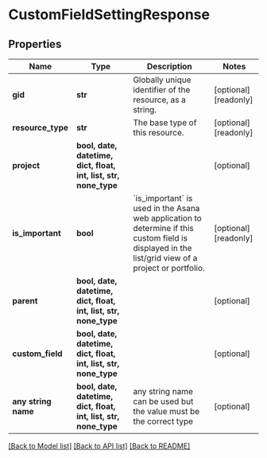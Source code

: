 # CustomFieldSettingResponse


## Properties
Name | Type | Description | Notes
------------ | ------------- | ------------- | -------------
**gid** | **str** | Globally unique identifier of the resource, as a string. | [optional] [readonly] 
**resource_type** | **str** | The base type of this resource. | [optional] [readonly] 
**project** | **bool, date, datetime, dict, float, int, list, str, none_type** |  | [optional] 
**is_important** | **bool** | &#x60;is_important&#x60; is used in the Asana web application to determine if this custom field is displayed in the list/grid view of a project or portfolio. | [optional] [readonly] 
**parent** | **bool, date, datetime, dict, float, int, list, str, none_type** |  | [optional] 
**custom_field** | **bool, date, datetime, dict, float, int, list, str, none_type** |  | [optional] 
**any string name** | **bool, date, datetime, dict, float, int, list, str, none_type** | any string name can be used but the value must be the correct type | [optional]

[[Back to Model list]](../README.md#documentation-for-models) [[Back to API list]](../README.md#documentation-for-api-endpoints) [[Back to README]](../README.md)


